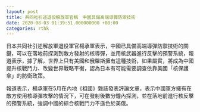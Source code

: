 ```yaml
---
layout: post
title: 共同社引述退役解放軍官稱　中國具備高端導彈防禦技術
date: 2020-08-03 01:39:51.000000000 +08:00
categories: rthk
---
```


日本共同社引述解放軍退役軍官楊承軍表示，中國已具備高端導彈防禦技術的關鍵，可以在落地前探測到敵方發射的核導彈，並用核武器進行反擊的預警系統，報道表示，據了解，世界上只有美國和俄羅斯擁有這種技術，如果屬實，將成為中國提升核戰鬥力、改變世界戰略平衡，認為日本有可能需要調查依靠美國「核保護傘」的防衛政策。

報道表示，楊承軍在5月在內地《祖國》雜誌發表評論文章，表示中國軍方擁有在敵方使用核導彈攻擊的情況下，可在發射後數分鐘內探測，並在落地前進行核反擊的預警系統，強調中國的綜合核戰鬥力不遜色於美俄。
